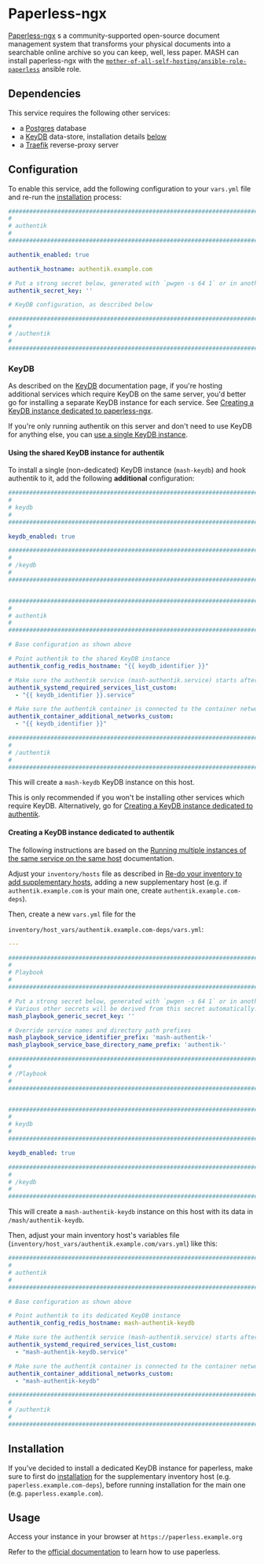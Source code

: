 # Paperless-ngx

[Paperless-ngx](https://paperless-ngx.com) s a community-supported open-source document management system that transforms your physical documents into a searchable online archive so you can keep, well, less paper. MASH can install paperless-ngx with the [`mother-of-all-self-hosting/ansible-role-paperless`](https://github.com/mother-of-all-self-hosting/ansible-role-paperless) ansible role.


## Dependencies

This service requires the following other services:

- a [Postgres](postgres.md) database
- a [KeyDB](keydb.md) data-store, installation details [below](#keydb)
- a [Traefik](traefik.md) reverse-proxy server


## Configuration

To enable this service, add the following configuration to your `vars.yml` file and re-run the [installation](../installing.md) process:

```yaml
########################################################################
#                                                                      #
# authentik                                                            #
#                                                                      #
########################################################################

authentik_enabled: true

authentik_hostname: authentik.example.com

# Put a strong secret below, generated with `pwgen -s 64 1` or in another way
authentik_secret_key: ''

# KeyDB configuration, as described below

########################################################################
#                                                                      #
# /authentik                                                           #
#                                                                      #
########################################################################
```

### KeyDB

As described on the [KeyDB](keydb.md) documentation page, if you're hosting additional services which require KeyDB on the same server, you'd better go for installing a separate KeyDB instance for each service. See [Creating a KeyDB instance dedicated to paperless-ngx](#creating-a-keydb-instance-dedicated-to-paperless-ngx).

If you're only running authentik on this server and don't need to use KeyDB for anything else, you can [use a single KeyDB instance](#using-the-shared-keydb-instance-for-authentik).

#### Using the shared KeyDB instance for authentik

To install a single (non-dedicated) KeyDB instance (`mash-keydb`) and hook authentik to it, add the following **additional** configuration:

```yaml
########################################################################
#                                                                      #
# keydb                                                                #
#                                                                      #
########################################################################

keydb_enabled: true

########################################################################
#                                                                      #
# /keydb                                                               #
#                                                                      #
########################################################################


########################################################################
#                                                                      #
# authentik                                                            #
#                                                                      #
########################################################################

# Base configuration as shown above

# Point authentik to the shared KeyDB instance
authentik_config_redis_hostname: "{{ keydb_identifier }}"

# Make sure the authentik service (mash-authentik.service) starts after the shared KeyDB service (mash-keydb.service)
authentik_systemd_required_services_list_custom:
  - "{{ keydb_identifier }}.service"

# Make sure the authentik container is connected to the container network of the shared KeyDB service (mash-keydb)
authentik_container_additional_networks_custom:
  - "{{ keydb_identifier }}"

########################################################################
#                                                                      #
# /authentik                                                           #
#                                                                      #
########################################################################
```

This will create a `mash-keydb` KeyDB instance on this host.

This is only recommended if you won't be installing other services which require KeyDB. Alternatively, go for [Creating a KeyDB instance dedicated to authentik](#creating-a-keydb-instance-dedicated-to-authentik).


#### Creating a KeyDB instance dedicated to authentik

The following instructions are based on the [Running multiple instances of the same service on the same host](../running-multiple-instances.md) documentation.

Adjust your `inventory/hosts` file as described in [Re-do your inventory to add supplementary hosts](../running-multiple-instances.md#re-do-your-inventory-to-add-supplementary-hosts), adding a new supplementary host (e.g. if `authentik.example.com` is your main one, create `authentik.example.com-deps`).

Then, create a new `vars.yml` file for the

`inventory/host_vars/authentik.example.com-deps/vars.yml`:

```yaml
---

########################################################################
#                                                                      #
# Playbook                                                             #
#                                                                      #
########################################################################

# Put a strong secret below, generated with `pwgen -s 64 1` or in another way
# Various other secrets will be derived from this secret automatically.
mash_playbook_generic_secret_key: ''

# Override service names and directory path prefixes
mash_playbook_service_identifier_prefix: 'mash-authentik-'
mash_playbook_service_base_directory_name_prefix: 'authentik-'

########################################################################
#                                                                      #
# /Playbook                                                            #
#                                                                      #
########################################################################


########################################################################
#                                                                      #
# keydb                                                                #
#                                                                      #
########################################################################

keydb_enabled: true

########################################################################
#                                                                      #
# /keydb                                                               #
#                                                                      #
########################################################################
```

This will create a `mash-authentik-keydb` instance on this host with its data in `/mash/authentik-keydb`.

Then, adjust your main inventory host's variables file (`inventory/host_vars/authentik.example.com/vars.yml`) like this:

```yaml
########################################################################
#                                                                      #
# authentik                                                            #
#                                                                      #
########################################################################

# Base configuration as shown above

# Point authentik to its dedicated KeyDB instance
authentik_config_redis_hostname: mash-authentik-keydb

# Make sure the authentik service (mash-authentik.service) starts after its dedicated KeyDB service (mash-authentik-keydb.service)
authentik_systemd_required_services_list_custom:
  - "mash-authentik-keydb.service"

# Make sure the authentik container is connected to the container network of its dedicated KeyDB service (mash-authentik-keydb)
authentik_container_additional_networks_custom:
  - "mash-authentik-keydb"

########################################################################
#                                                                      #
# /authentik                                                           #
#                                                                      #
########################################################################
```


## Installation

If you've decided to install a dedicated KeyDB instance for paperless, make sure to first do [installation](../installing.md) for the supplementary inventory host (e.g. `paperless.example.com-deps`), before running installation for the main one (e.g. `paperless.example.com`).


## Usage

Access your instance in your browser at `https://paperless.example.org`

Refer to the [official documentation](https://docs.paperless-ngx.com/) to learn how to use paperless.